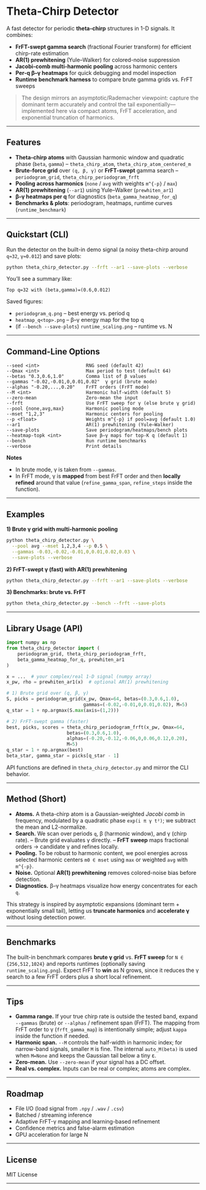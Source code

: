 # Theta-Chirp Detector

A fast detector for periodic **theta-chirp** structures in 1-D signals. It combines:

* **FrFT-swept gamma search** (fractional Fourier transform) for efficient chirp-rate estimation
* **AR(1) prewhitening** (Yule–Walker) for colored-noise suppression
* **Jacobi-comb multi-harmonic pooling** across harmonic centers
* **Per-q β–γ heatmaps** for quick debugging and model inspection
* **Runtime benchmark harness** to compare brute gamma grids vs. FrFT sweeps

> The design mirrors an asymptotic/Rademacher viewpoint: capture the dominant term accurately and control the tail exponentially—implemented here via compact atoms, FrFT acceleration, and exponential truncation of harmonics.

---

##  Features

* **Theta-chirp atoms** with Gaussian harmonic window and quadratic phase (`beta`, `gamma`)
  – `theta_chirp_atom`, `theta_chirp_atom_centered_m`
* **Brute-force grid** over `(q, β, γ)` or **FrFT-swept** gamma search
  – `periodogram_grid`, `theta_chirp_periodogram_frft`
* **Pooling across harmonics** (`none` / `avg` with weights `m^{-p}` / `max`)
* **AR(1) prewhitening** (`--ar1`) using Yule–Walker (`prewhiten_ar1`)
* **β–γ heatmaps per q** for diagnostics (`beta_gamma_heatmap_for_q`)
* **Benchmarks & plots**: periodogram, heatmaps, runtime curves (`runtime_benchmark`)

---

##  Quickstart (CLI)

Run the detector on the built-in demo signal (a noisy theta-chirp around `q≈32`, `γ≈0.012`) and save plots:

```bash
python theta_chirp_detector.py --frft --ar1 --save-plots --verbose
```

You’ll see a summary like:

```
Top q=32 with (beta,gamma)=(0.6,0.012)
```

Saved figures:

* `periodogram_q.png` – best energy vs. period q
* `heatmap_q<top>.png` – β–γ energy map for the top q
* (if `--bench --save-plots`) `runtime_scaling.png` – runtime vs. N

---

##  Command-Line Options

```text
--seed <int>                 RNG seed (default 42)
--Qmax <int>                 Max period to test (default 64)
--betas "0.3,0.6,1.0"        Comma list of β values
--gammas "-0.02,-0.01,0,0.01,0.02"  γ grid (brute mode)
--alphas "-0.20,...,0.20"    FrFT orders (FrFT mode)
--M <int>                    Harmonic half-width (default 5)
--zero-mean                  Zero-mean the input
--frft                       Use FrFT sweep for γ (else brute γ grid)
--pool {none,avg,max}        Harmonic pooling mode
--mset "1,2,3"               Harmonic centers for pooling
--p <float>                  Weights m^{-p} if pool=avg (default 1.0)
--ar1                        AR(1) prewhitening (Yule–Walker)
--save-plots                 Save periodogram/heatmaps/bench plots
--heatmap-topk <int>         Save β–γ maps for top-K q (default 1)
--bench                      Run runtime benchmarks
--verbose                    Print details
```

**Notes**

* In brute mode, γ is taken from `--gammas`.
* In FrFT mode, γ is **mapped** from best FrFT order and then **locally refined** around that value (`refine_gamma_span`, `refine_steps` inside the function).

---

##  Examples

**1) Brute γ grid with multi-harmonic pooling**

```bash
python theta_chirp_detector.py \
  --pool avg --mset 1,2,3,4 --p 0.5 \
  --gammas -0.03,-0.02,-0.01,0,0.01,0.02,0.03 \
  --save-plots --verbose
```

**2) FrFT-swept γ (fast) with AR(1) prewhitening**

```bash
python theta_chirp_detector.py --frft --ar1 --save-plots --verbose
```

**3) Benchmarks: brute vs. FrFT**

```bash
python theta_chirp_detector.py --bench --frft --save-plots
```

---

##  Library Usage (API)

```python
import numpy as np
from theta_chirp_detector import (
    periodogram_grid, theta_chirp_periodogram_frft,
    beta_gamma_heatmap_for_q, prewhiten_ar1
)

x = ...  # your complex/real 1-D signal (numpy array)
x_pw, rho = prewhiten_ar1(x)  # optional AR(1) prewhitening

# 1) Brute grid over (q, β, γ)
S, picks = periodogram_grid(x_pw, Qmax=64, betas=(0.3,0.6,1.0),
                            gammas=(-0.02,-0.01,0,0.01,0.02), M=5)
q_star = 1 + np.argmax(S.max(axis=(1,2)))

# 2) FrFT-swept gamma (faster)
best, picks, scores = theta_chirp_periodogram_frft(x_pw, Qmax=64,
                      betas=(0.3,0.6,1.0),
                      alphas=(-0.20,-0.12,-0.06,0,0.06,0.12,0.20),
                      M=5)
q_star = 1 + np.argmax(best)
beta_star, gamma_star = picks[q_star - 1]
```

API functions are defined in `theta_chirp_detector.py` and mirror the CLI behavior.

---

##  Method (Short)

* **Atoms.** A theta-chirp atom is a Gaussian-weighted *Jacobi comb* in frequency, modulated by a quadratic phase `exp(i π γ t²)`; we subtract the mean and L2-normalize.
* **Search.** We scan over periods `q`, β (harmonic window), and γ (chirp rate).
  – Brute grid evaluates γ directly.
  – **FrFT sweep** maps fractional orders → candidate γ and refines locally.
* **Pooling.** To be robust to harmonic content, we pool energies across selected harmonic centers `m0 ∈ mset` using `max` or weighted `avg` with `m^{-p}`.
* **Noise.** Optional **AR(1) prewhitening** removes colored-noise bias before detection.
* **Diagnostics.** β–γ heatmaps visualize how energy concentrates for each `q`.

This strategy is inspired by asymptotic expansions (dominant term + exponentially small tail), letting us **truncate harmonics** and **accelerate γ** without losing detection power.

---

##  Benchmarks

The built-in benchmark compares **brute γ grid** vs. **FrFT sweep** for `N ∈ {256,512,1024}` and reports runtimes (optionally saving `runtime_scaling.png`). Expect FrFT to **win** as N grows, since it reduces the γ search to a few FrFT orders plus a short local refinement.

---

##  Tips

* **Gamma range.** If your true chirp rate is outside the tested band, expand `--gammas` (brute) or `--alphas` / refinement span (FrFT). The mapping from FrFT order to γ (`frft_gamma_map`) is intentionally simple; adjust `kappa` inside the function if needed.
* **Harmonic span.** `--M` controls the half-width in harmonic index; for narrow-band signals, smaller `M` is fine. The internal `auto_M(beta)` is used when `M=None` and keeps the Gaussian tail below a tiny ε.
* **Zero-mean.** Use `--zero-mean` if your signal has a DC offset.
* **Real vs. complex.** Inputs can be real or complex; atoms are complex.

---

##  Roadmap

* File I/O (load signal from `.npy` / `.wav` / `.csv`)
* Batched / streaming inference
* Adaptive FrFT-γ mapping and learning-based refinement
* Confidence metrics and false-alarm estimation
* GPU acceleration for large N

---

##  License

MIT License

---

